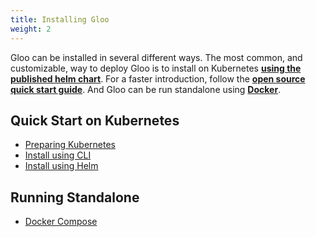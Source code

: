 ```yaml
---
title: Installing Gloo
weight: 2
---
```


Gloo can be installed in several different ways. The most common, and customizable, way to deploy Gloo is to
install on Kubernetes **[using the published helm chart](install_with_helm)**. For a faster introduction,
follow the **[open source quick start guide](quick_start)**. And Gloo can be run standalone using
**[Docker](docker-compose)**.

## Quick Start on Kubernetes

* [Preparing Kubernetes](setup_kubernetes)
* [Install using CLI](quick_start)
* [Install using Helm](install_with_helm)

## Running Standalone

* [Docker Compose](docker-compose)
